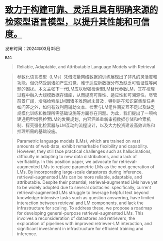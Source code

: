 # [致力于构建可靠、灵活且具有明确来源的检索型语言模型，以提升其性能和可信度。](https://arxiv.org/abs/2403.03187)

发布时间：2024年03月05日

`RAG`

> Reliable, Adaptable, and Attributable Language Models with Retrieval

> 参数化语言模型（LMs）凭借海量网络数据的训练展现出了非凡的灵活度和功能，但仍然受到诸如产生幻觉、难于适应新数据分布及缺乏可验证性等问题的困扰。本文主张下一代LM应以增强检索型LM替代参数LM，其在推理过程中融入大规模数据存储库，从而提高可靠性、适应性和可溯源性。尽管前景广阔，增强检索型LM因诸多难题尚未普及，特别是在知识密集型任务如问答之外，如何有效利用辅助文本、检索与LM组件间交互不足以及缺乏规模化训练和推理所需基础设施等方面存在问题。为此，我们提出了一项构建通用型增强检索LM的发展规划，内容涵盖重新审视数据存储和检索机制、探究强化检索器与LM互动的流程设计，以及大力投资建设高效训练和推理所需的基础设施。

> Parametric language models (LMs), which are trained on vast amounts of web data, exhibit remarkable flexibility and capability. However, they still face practical challenges such as hallucinations, difficulty in adapting to new data distributions, and a lack of verifiability. In this position paper, we advocate for retrieval-augmented LMs to replace parametric LMs as the next generation of LMs. By incorporating large-scale datastores during inference, retrieval-augmented LMs can be more reliable, adaptable, and attributable. Despite their potential, retrieval-augmented LMs have yet to be widely adopted due to several obstacles: specifically, current retrieval-augmented LMs struggle to leverage helpful text beyond knowledge-intensive tasks such as question answering, have limited interaction between retrieval and LM components, and lack the infrastructure for scaling. To address these, we propose a roadmap for developing general-purpose retrieval-augmented LMs. This involves a reconsideration of datastores and retrievers, the exploration of pipelines with improved retriever-LM interaction, and significant investment in infrastructure for efficient training and inference.